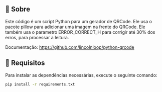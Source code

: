 ## :space_invader: Sobre

Este código é um script Python para um gerador de QRCode. Ele usa o pacote pillow para adicionar uma imagem na frente do QRCode. Ele também usa o parametro ERROR_CORRECT_H para corrigir até 30% dos erros, para processar a leitura.

Documentação: https://github.com/lincolnloop/python-qrcode

## :wrench: Requisitos

Para instalar as dependências necessárias, execute o seguinte comando:

```bash
pip install -r requirements.txt
```

